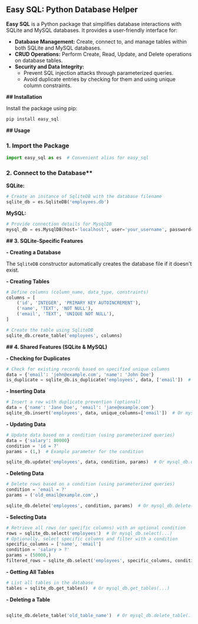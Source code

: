 ## Easy SQL: Python Database Helper

**Easy SQL** is a Python package that simplifies database interactions with SQLite and MySQL databases. It provides a user-friendly interface for:

- **Database Management:** Create, connect to, and manage tables within both SQLite and MySQL databases.
- **CRUD Operations:** Perform Create, Read, Update, and Delete operations on database tables.
- **Security and Data Integrity:**
    - Prevent SQL injection attacks through parameterized queries.
    - Avoid duplicate entries by checking for them and using unique column constraints.

**## Installation**

Install the package using pip:

```bash
pip install easy_sql
```

**## Usage**

### 1. Import the Package

```python
import easy_sql as es  # Convenient alias for easy_sql
```

### 2. Connect to the Database**

**SQLite:**

```python
# Create an instance of SqliteDB with the database filename
sqlite_db = es.SqliteDB('employees.db')
```

**MySQL:**

```python
# Provide connection details for MysqlDB
mysql_db = es.MysqlDB(host='localhost', user='your_username', password='your_password', database='your_database_name')
```

**## 3. SQLite-Specific Features**

**- Creating a Database**

The `SqliteDB` constructor automatically creates the database file if it doesn't exist.

**- Creating Tables**

```python
# Define columns (column_name, data_type, constraints)
columns = [
    ('id', 'INTEGER', 'PRIMARY KEY AUTOINCREMENT'),
    ('name', 'TEXT', 'NOT NULL'),
    ('email', 'TEXT', 'UNIQUE NOT NULL'),
]

# Create the table using SqliteDB
sqlite_db.create_table('employees', columns)
```

**## 4. Shared Features (SQLite & MySQL)**

**- Checking for Duplicates**

```python
# Check for existing records based on specified unique columns
data = {'email': 'john@example.com', 'name': 'John Doe'}
is_duplicate = sqlite_db.is_duplicate('employees', data, ['email'])  # Or mysql_db.is_duplicate(...)
```

**- Inserting Data**

```python
# Insert a row with duplicate prevention (optional)
data = {'name': 'Jane Doe', 'email': 'jane@example.com'}
sqlite_db.insert('employees', data, unique_columns=['email'])  # Or mysql_db.insert(...)
```

**- Updating Data**

```python
# Update data based on a condition (using parameterized queries)
data = {'salary': 80000}
condition = 'id = ?'
params = (1,)  # Example parameter for the condition

sqlite_db.update('employees', data, condition, params)  # Or mysql_db.update(...)
```

**- Deleting Data**

```python
# Delete rows based on a condition (using parameterized queries)
condition = 'email = ?'
params = ('old_email@example.com',)

sqlite_db.delete('employees', condition, params)  # Or mysql_db.delete(...)
```

**- Selecting Data**

```python
# Retrieve all rows (or specific columns) with an optional condition
rows = sqlite_db.select('employees')  # Or mysql_db.select(...)
# Optionally, select specific columns and filter with a condition
specific_columns = ['name', 'email']
condition = 'salary > ?'
params = (50000,)
filtered_rows = sqlite_db.select('employees', specific_columns, condition, params)  # Or mysql_db.select(...)
```

**- Getting All Tables**

```python
# List all tables in the database
tables = sqlite_db.get_tables()  # Or mysql_db.get_tables(...)
```

**- Deleting a Table**

```python

sqlite_db.delete_table('old_table_name')  # Or mysql_db.delete_table(...)

```

